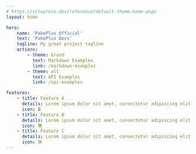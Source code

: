 ```yaml
---
# https://vitepress.dev/reference/default-theme-home-page
layout: home

hero:
    name: 'PakePlus Official'
    text: 'PakePlus Docs'
    tagline: My great project tagline
    actions:
        - theme: brand
          text: Markdown Examples
          link: /markdown-examples
        - theme: alt
          text: API Examples
          link: /api-examples

features:
    - title: Feature A
      details: Lorem ipsum dolor sit amet, consectetur adipiscing elit
      icon: 🔒
    - title: Feature B
      details: Lorem ipsum dolor sit amet, consectetur adipiscing elit
      icon: 📚
    - title: Feature C
      details: Lorem ipsum dolor sit amet, consectetur adipiscing elit
      icon: 🛠
---
```

